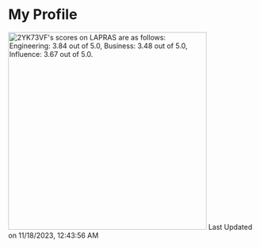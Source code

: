 # My Profile

<!--START_SECTION:lapras-card-->
<p ><a href="https://lapras.com/public/2YK73VF" target="_blank" rel="noopener noreferrer"><img alt="2YK73VF's scores on LAPRAS are as follows: Engineering: 3.84 out of 5.0, Business: 3.48 out of 5.0, Influence: 3.67 out of 5.0." src="https://lapras-card-generator.vercel.app/api/svg?e=3.84&b=3.48&i=3.67&b1=%23020E27&b2=%230E5593&i1=%23004736&i2=%2300bf8f&l=en" width="400" ></a>  
Last Updated on 11/18/2023, 12:43:56 AM</p>
<!--END_SECTION:lapras-card-->
